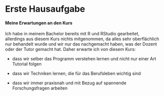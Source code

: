 Erste Hausaufgabe
================

#### Meine Erwartungen an den Kurs

Ich habe in meinem Bachelor bereits mit R und RStudio gearbeitet,
allerdings aus diesem Kurs nichts mitgenommen, da alles sehr
oberflächlich nur behandelt wurde und wir nur das nachgemacht haben,
was der Dozent oder der Tutor gemacht hat. Daher erwarte ich von diesem
Kurs:

  - dass wir selber das Programm verstehen lernen und nicht nur einer
    Art Tutorial folgen

  - dass wir Techniken lernen, die für das Berufsleben wichtig sind

  - dass wir immer praxisnah und mit Bezug auf spannende
    Forschungsfragen arbeiten
